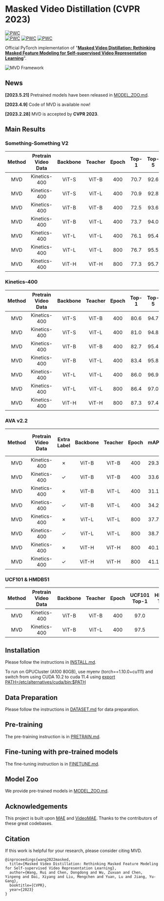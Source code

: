 # Masked Video Distillation (CVPR 2023)

[![PWC](https://img.shields.io/endpoint.svg?url=https://paperswithcode.com/badge/masked-video-distillation-rethinking-masked/action-recognition-in-videos-on-something)](https://paperswithcode.com/sota/action-recognition-in-videos-on-something?p=masked-video-distillation-rethinking-masked)<br>
[![PWC](https://img.shields.io/endpoint.svg?url=https://paperswithcode.com/badge/masked-video-distillation-rethinking-masked/action-recognition-on-ava-v2-2)](https://paperswithcode.com/sota/action-recognition-on-ava-v2-2?p=masked-video-distillation-rethinking-masked)
[![PWC](https://img.shields.io/endpoint.svg?url=https://paperswithcode.com/badge/masked-video-distillation-rethinking-masked/self-supervised-action-recognition-on-ucf101)](https://paperswithcode.com/sota/self-supervised-action-recognition-on-ucf101?p=masked-video-distillation-rethinking-masked)
[![PWC](https://img.shields.io/endpoint.svg?url=https://paperswithcode.com/badge/masked-video-distillation-rethinking-masked/self-supervised-action-recognition-on-hmdb51)](https://paperswithcode.com/sota/self-supervised-action-recognition-on-hmdb51?p=masked-video-distillation-rethinking-masked)

Official PyTorch implementation of "[**Masked Video Distillation: Rethinking Masked Feature Modeling for Self-supervised Video Representation Learning**](https://arxiv.org/abs/2212.04500)".

![MVD Framework](figs/mvd.png)

## News

**[2023.5.21]** Pretrained models have been released in [MODEL_ZOO.md](MODEL_ZOO.md). 

**[2023.4.9]** Code of MVD is available now!

**[2023.2.28]** MVD is accepted by **CVPR 2023**.

## Main Results

### Something-Something V2

|  Method  | Pretrain Video Data | Backbone | Teacher | Epoch | Top-1 | Top-5 | resolution | #Frames x Clips x Crops | Param |
| :------: | :-----------------: | :------: | :-----: | :---: | :---: | :---: | :--------: | :---------------------: | :---: |
|   MVD    |    Kinetics-400     |  ViT-S   |  ViT-B  |  400  | 70.7  | 92.6  |    224     |         16x2x3          |  22M  |
|   MVD    |    Kinetics-400     |  ViT-S   |  ViT-L  |  400  | 70.9  | 92.8  |    224     |         16x2x3          |  22M  |
|   MVD    |    Kinetics-400     |  ViT-B   |  ViT-B  |  400  | 72.5  | 93.6  |    224     |         16x2x3          |  87M  |
|   MVD    |    Kinetics-400     |  ViT-B   |  ViT-L  |  400  | 73.7  | 94.0  |    224     |         16x2x3          |  87M  |
|   MVD    |    Kinetics-400     |  ViT-L   |  ViT-L  |  400  | 76.1  | 95.4  |    224     |         16x2x3          |  305M |
|   MVD    |    Kinetics-400     |  ViT-L   |  ViT-L  |  800  | 76.7  | 95.5  |    224     |         16x2x3          |  305M |
|   MVD    |    Kinetics-400     |  ViT-H   |  ViT-H  |  800  | 77.3  | 95.7  |    224     |         16x2x3          |  633M |

### Kinetics-400

|  Method  | Pretrain Video Data | Backbone | Teacher | Epoch | Top-1 | Top-5 | resolution | #Frames x Clips x Crops | Param |
| :------: | :-----------------: | :------: | :-----: | :---: | :---: | :---: | :--------: | :---------------------: | :---: |
|   MVD    |    Kinetics-400     |  ViT-S   |  ViT-B  |  400  | 80.6  | 94.7  |    224     |         16x5x3          |  22M  |
|   MVD    |    Kinetics-400     |  ViT-S   |  ViT-L  |  400  | 81.0  | 94.8  |    224     |         16x5x3          |  22M  |
|   MVD    |    Kinetics-400     |  ViT-B   |  ViT-B  |  400  | 82.7  | 95.4  |    224     |         16x5x3          |  87M  |
|   MVD    |    Kinetics-400     |  ViT-B   |  ViT-L  |  400  | 83.4  | 95.8  |    224     |         16x5x3          |  87M  |
|   MVD    |    Kinetics-400     |  ViT-L   |  ViT-L  |  400  | 86.0  | 96.9  |    224     |         16x5x3          |  305M |
|   MVD    |    Kinetics-400     |  ViT-L   |  ViT-L  |  800  | 86.4  | 97.0  |    224     |         16x5x3          |  305M |
|   MVD    |    Kinetics-400     |  ViT-H   |  ViT-H  |  800  | 87.3  | 97.4  |    224     |         16x5x3          |  633M |

### AVA v2.2

|  Method  | Pretrain Video Data | Extra Label | Backbone | Teacher | Epoch |  mAP  | #Frames x Sample Rate | Param |
| :------: | :-----------------: | :---------: | :------: | :-----: | :---: | :---: | :-------------------: | :---: |
|   MVD    |    Kinetics-400     |   &cross;   |  ViT-B   |  ViT-B  |  400  | 29.3  |         16x4          |  87M  |
|   MVD    |    Kinetics-400     |   &check;   |  ViT-B   |  ViT-B  |  400  | 33.6  |         16x4          |  87M  |
|   MVD    |    Kinetics-400     |   &cross;   |  ViT-B   |  ViT-L  |  400  | 31.1  |         16x4          |  87M  |
|   MVD    |    Kinetics-400     |   &check;   |  ViT-B   |  ViT-L  |  400  | 34.2  |         16x4          |  87M  |
|   MVD    |    Kinetics-400     |   &cross;   |  ViT-L   |  ViT-L  |  800  | 37.7  |         16x4          |  305M |
|   MVD    |    Kinetics-400     |   &check;   |  ViT-L   |  ViT-L  |  800  | 38.7  |         16x4          |  305M |
|   MVD    |    Kinetics-400     |   &cross;   |  ViT-H   |  ViT-H  |  800  | 40.1  |         16x4          |  633M |
|   MVD    |    Kinetics-400     |   &check;   |  ViT-H   |  ViT-H  |  800  | 41.1  |         16x4          |  633M |

### UCF101 & HMDB51

|  Method  | Pretrain Video Data | Backbone | Teacher | Epoch | UCF101 Top-1 | HMDB51 Top-1 |
| :------: | :-----------------: | :------: | :-----: | :---: | :----------: | :----------: |
|   MVD    |    Kinetics-400     |  ViT-B   |  ViT-B  |  400  |     97.0     |     76.4     |
|   MVD    |    Kinetics-400     |  ViT-B   |  ViT-L  |  400  |     97.5     |     79.7     |

## Installation

Please follow the instructions in [INSTALL.md](INSTALL.md).

To run on GPUCluster (A100 80GB), use myenv (torch==1.10.0+cu111) and switch from using CUDA 10.2 to cuda 11.4 using [export PATH=/etc/alternatives/cuda/bin:$PATH](https://stackoverflow.com/a/73387838)

## Data Preparation

Please follow the instructions in [DATASET.md](DATASET.md) for data preparation.

## Pre-training

The pre-training instruction is in [PRETRAIN.md](PRETRAIN.md).

## Fine-tuning with pre-trained models

The fine-tuning instruction is in [FINETUNE.md](FINETUNE.md).

## Model Zoo

We provide pre-trained models in [MODEL_ZOO.md](MODEL_ZOO.md).

## Acknowledgements

This project is built upon [MAE](https://github.com/facebookresearch/mae) and [VideoMAE](https://github.com/MCG-NJU/VideoMAE). Thanks to the contributors of these great codebases.

## Citation

If this work is helpful for your research, please consider citing MVD.

```
@inproceedings{wang2022masked,
  title={Masked Video Distillation: Rethinking Masked Feature Modeling for Self-supervised Video Representation Learning},
  author={Wang, Rui and Chen, Dongdong and Wu, Zuxuan and Chen, Yinpeng and Dai, Xiyang and Liu, Mengchen and Yuan, Lu and Jiang, Yu-Gang},
  booktitle={CVPR},
  year={2023}
}
```
